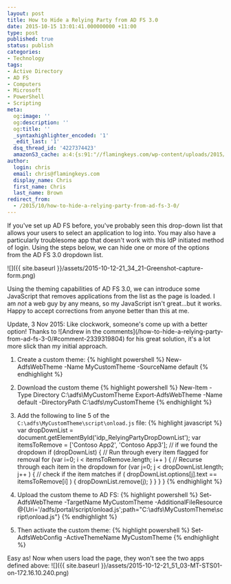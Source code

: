 ```yaml
---
layout: post
title: How to Hide a Relying Party from AD FS 3.0
date: 2015-10-15 13:01:41.000000000 +11:00
type: post
published: true
status: publish
categories:
- Technology
tags:
- Active Directory
- AD FS
- Computers
- Microsoft
- PowerShell
- Scripting
meta:
  og:image: ''
  og:description: ''
  og:title: ''
  _syntaxhighlighter_encoded: '1'
  _edit_last: '1'
  dsq_thread_id: '4227374423'
  amazonS3_cache: a:4:{s:91:"//flamingkeys.com/wp-content/uploads/2015/10/2015-10-12-21_34_21-Greenshot-capture-form.png";i:1052;s:94:"//flamingkeys.com/wp-content/uploads/2015/10/2015-10-12-21_51_03-MT-STS01-on-172.16.10.240.png";i:1057;s:99:"//flamingkeys.com/wp-content/uploads/2015/10/2015-10-12-21_34_21-Greenshot-capture-form-300x115.png";i:1052;s:102:"//flamingkeys.com/wp-content/uploads/2015/10/2015-10-12-21_51_03-MT-STS01-on-172.16.10.240-300x109.png";i:1057;}
author:
  login: chris
  email: chris@flamingkeys.com
  display_name: Chris
  first_name: Chris
  last_name: Brown
redirect_from:
  - /2015/10/how-to-hide-a-relying-party-from-ad-fs-3-0/
---
```

If you've set up AD FS before, you've probably seen this drop-down list that allows your users to select an application to log into. You may also have a particularly troublesome app that doesn't work with this IdP initiated method of login. Using the steps below, we can hide one or more of the options from the AD FS 3.0 dropdown list.

![]({{ site.baseurl }}/assets/2015-10-12-21_34_21-Greenshot-capture-form.png)

Using the theming capabilities of AD FS 3.0, we can introduce some JavaScript that removes applications from the list as the page is loaded.
I am *not* a web guy by any means, so my JavaScript isn't great...but it works. Happy to accept corrections from anyone better than this at me.

<div class="alert alert-info" role="alert">Update, 3 Nov 2015: Like clockwork, someone's come up with a better option! Thanks to ![Andrew in the comments](/how-to-hide-a-relying-party-from-ad-fs-3-0/#comment-2339319804) for his great solution, it's a lot more slick than my initial approach.</div>

1. Create a custom theme:
  {% highlight powershell %}
  New-AdfsWebTheme -Name MyCustomTheme -SourceName default
  {% endhighlight %}

2. Download the custom theme
  {% highlight powershell %}
  New-Item -Type Directory C:\adfs\MyCustomTheme
  Export-AdfsWebTheme -Name default -DirectoryPath C:\adfs\myCustomTheme
  {% endhighlight %}

3. Add the following to line 5 of the `C:\adfs\MyCustomTheme\script\onload.js` file:
  {% highlight javascript %}
  var dropDownList = document.getElementById('idp_RelyingPartyDropDownList');
  var itemsToRemove = ['Contoso App2', 'Contoso App3'];
  // if we found the dropdown
  if (dropDownList) {
    // Run through every item flagged for removal
    for (var i=0; i < itemsToRemove.length; i++ ) {
      // Recurse through each item in the dropdown
      for (var j=0; j < dropDownList.length; j++ ) {
        // check if the item matches
        if ( dropDownList.options[j].text == itemsToRemove[i] ) {
          dropDownList.remove(j);
        }
      }
    }
  }
  {% endhighlight %}

4. Upload the custom theme to AD FS:
  {% highlight powershell %}
  Set-AdfsWebTheme -TargetName MyCustomTheme -AdditionalFileResource @{Uri='/adfs/portal/script/onload.js';path="C:\adfs\MyCustomTheme\script\onload.js"}
  {% endhighlight %}

5. Then activate the custom theme:
  {% highlight powershell %}
  Set-AdfsWebConfig -ActiveThemeName MyCustomTheme
  {% endhighlight %}

Easy as! Now when users load the page, they won't see the two apps defined above:
![]({{ site.baseurl }}/assets/2015-10-12-21_51_03-MT-STS01-on-172.16.10.240.png)
